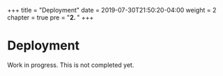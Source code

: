 +++
title = "Deployment"
date = 2019-07-30T21:50:20-04:00
weight = 2
chapter = true
pre = "<b>2. </b>"
+++

# Deployment

Work in progress. This is not completed yet.
